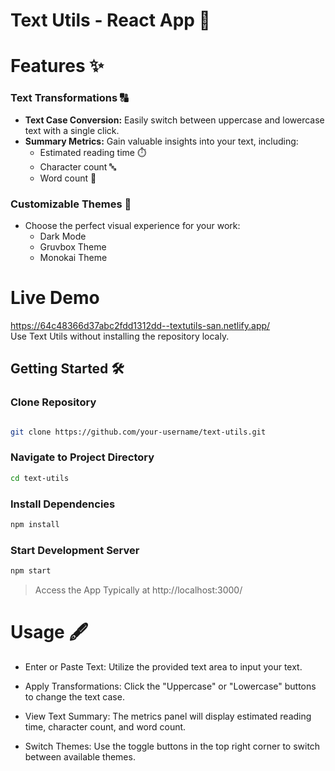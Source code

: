 # Text Utils - React App 🚀

# Features ✨
### Text Transformations 🔠
- **Text Case Conversion:** Easily switch between uppercase and lowercase text with a single click.
- **Summary Metrics:** Gain valuable insights into your text, including:
  - Estimated reading time ⏱️
  - Character count 🔤
  - Word count 📝

### Customizable Themes 🎨
- Choose the perfect visual experience for your work:
  - Dark Mode 
  - Gruvbox Theme 
  - Monokai Theme 

# Live Demo
https://64c48366d37abc2fdd1312dd--textutils-san.netlify.app/ <br>
Use Text Utils without installing the repository localy.

## Getting Started 🛠️

### Clone Repository
```bash

git clone https://github.com/your-username/text-utils.git

```

### Navigate to Project Directory
```bash
cd text-utils
```
### Install Dependencies
```bash
npm install
```
### Start Development Server
```bash
npm start
```
> Access the App Typically at http://localhost:3000/

# Usage 🖋️
- Enter or Paste Text: Utilize the provided text area to input your text. <br>

- Apply Transformations: Click the "Uppercase" or "Lowercase" buttons to change the text case. <br>

- View Text Summary: The metrics panel will display estimated reading time, character count, and word count. <br>

- Switch Themes: Use the toggle buttons in the top right corner to switch between available themes.
